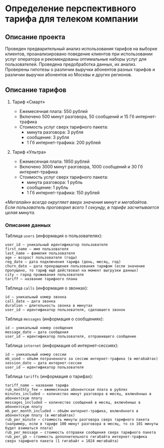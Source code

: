 # Определение перспективного тарифа для телеком компании

## Описание проекта
Проведен предварительный анализ использования тарифов на выборке клиентов, проанализировано поведение клиентов при использовании 
услуг оператора и рекомендованы оптимальные наборы услуг для пользователей. Проведена предобработка 
данных, их анализ. Проверены гипотезы о различии выручки абонентов разных тарифов и 
различии выручки абонентов из Москвы и других регионов.


## Описание тарифов

1. Тариф «Смарт»

    - Ежемесячная плата: 550 рублей
    - Включено 500 минут разговора, 50 сообщений и 15 Гб интернет-трафика
    - Стоимость услуг сверх тарифного пакета:
        - минута разговора: 3 рубля
        - сообщение: 3 рубля
        - 1 Гб интернет-трафика: 200 рублей


2. Тариф «Ультра»

    - Ежемесячная плата: 1950 рублей
    - Включено 3000 минут разговора, 1000 сообщений и 30 Гб интернет-трафика
    - Стоимость услуг сверх тарифного пакета:
        - минута разговора: 1 рубль
        - сообщение: 1 рубль
        - 1 Гб интернет-трафика: 150 рублей

*«Мегалайн» всегда округляет вверх значения минут и мегабайтов. Если пользователь проговорил всего 1 секунду, в тарифе засчитывается целая минута.*

### Описание данных

Таблица `users` (информация о пользователях):

    user_id — уникальный идентификатор пользователя
    first_name — имя пользователя
    last_name — фамилия пользователя
    age — возраст пользователя (годы)
    reg_date — дата подключения тарифа (день, месяц, год)
    churn_date — дата прекращения пользования тарифом (если значение пропущено, то тариф ещё действовал на момент выгрузки данных)
    city — город проживания пользователя
    tariff — название тарифного плана

Таблица `calls` (информация о звонках):

    id — уникальный номер звонка
    call_date — дата звонка
    duration — длительность звонка в минутах
    user_id — идентификатор пользователя, сделавшего звонок

Таблица `messages` (информация о сообщениях):

    id — уникальный номер сообщения
    message_date — дата сообщения
    user_id — идентификатор пользователя, отправившего сообщение

Таблица `internet` (информация об интернет-сессиях):

    id — уникальный номер сессии
    mb_used — объём потраченного за сессию интернет-трафика (в мегабайтах)
    session_date — дата интернет-сессии
    user_id — идентификатор пользователя

Таблица `tariffs` (информация о тарифах):

    tariff_name — название тарифа
    rub_monthly_fee — ежемесячная абонентская плата в рублях
    minutes_included — количество минут разговора в месяц, включённых в абонентскую плату
    messages_included — количество сообщений в месяц, включённых в абонентскую плату
    mb_per_month_included — объём интернет-трафика, включённого в абонентскую плату (в мегабайтах)
    rub_per_minute — стоимость минуты разговора сверх тарифного пакета (например, если в тарифе 100 минут разговора в месяц, то со 101 минуты будет взиматься плата)
    rub_per_message — стоимость отправки сообщения сверх тарифного пакета
    rub_per_gb — стоимость дополнительного гигабайта интернет-трафика сверх тарифного пакета (1 гигабайт = 1024 мегабайта)   
    
